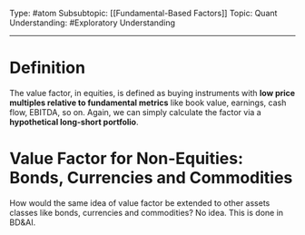 Type: #atom
Subsubtopic: [[Fundamental-Based Factors]]
Topic: Quant 
Understanding: #Exploratory  Understanding

----
# Definition

The value factor, in equities, is defined as buying instruments with **low price multiples relative to fundamental metrics** like book value, earnings, cash flow, EBITDA, so on. Again, we can simply calculate the factor via a **hypothetical long-short portfolio**.

# Value Factor for Non-Equities: Bonds, Currencies and Commodities

How would the same idea of value factor be extended to other assets classes like bonds, currencies and commodities? No idea. This is done in BD&AI.